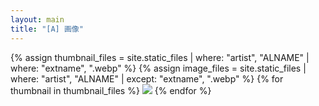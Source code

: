 ```yaml
---
layout: main
title: "[A] 画像"
---
```


{% assign thumbnail_files = site.static_files | where: "artist", "ALNAME" | where: "extname", ".webp" %}
{% assign image_files = site.static_files | where: "artist", "ALNAME" | except: "extname", ".webp" %}
{% for thumbnail in thumbnail_files %}
  <a href="{{ image_files[forloop.index0].path }}"><img src="{{ thumbnail.path }}"></a>
{% endfor %}
